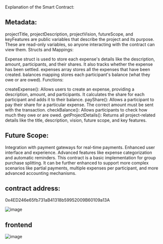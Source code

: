 Explanation of the Smart Contract:
## Metadata:

projectTitle, projectDescription, projectVision, futureScope, and keyFeatures are public variables that describe the project and its purpose. These are read-only variables, so anyone interacting with the contract can view them.
Structs and Mappings:

Expense struct is used to store each expense's details like the description, amount, participants, and their shares. It also tracks whether the expense has been settled.
expenses array stores all the expenses that have been created.
balances mapping stores each participant's balance (what they owe or are owed).
Functions:

createExpense(): Allows users to create an expense, providing a description, amount, and participants. It calculates the share for each participant and adds it to their balance.
payShare(): Allows a participant to pay their share for a particular expense. The correct amount must be sent with the transaction.
checkBalance(): Allows participants to check how much they owe or are owed.
getProjectDetails(): Returns all project-related details like the title, description, vision, future scope, and key features.
## Future Scope:
Integration with payment gateways for real-time payments.
Enhanced user interface and experience.
Advanced features like expense categorization and automatic reminders.
This contract is a basic implementation for group purchase splitting. It can be further enhanced to support more complex scenarios like partial payments, multiple expenses per participant, and more advanced accounting mechanisms.

## contract address: 
0x4ED246e65fb731aB41318b59952009B60109a13A

![image](https://github.com/user-attachments/assets/097340e9-2f9a-40cf-93ee-681b5a43c368)

## frontend
![image](https://github.com/user-attachments/assets/790cc63f-503f-4e3d-a95c-8f3ac7b0afc6)

